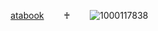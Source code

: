 ‌  ‌  ‌  ‌  ‌  ‌  ‌  ‌   ‌  ‌  ‌ [atabook](https://squiirrel.atabook.org) ‌  ‌  ‌  ‌  ‌  ‌  ‌  ‌  ‌  ‌  ‌ ♰‌  ‌  ‌  ‌  ‌  ‌  ‌  ‌
![1000117838](https://github.com/user-attachments/assets/afcc8f3e-6631-49f9-973c-5c78c8867444)
‌  ‌  ‌  ‌  ‌  ‌  ‌  ‌  ‌  
